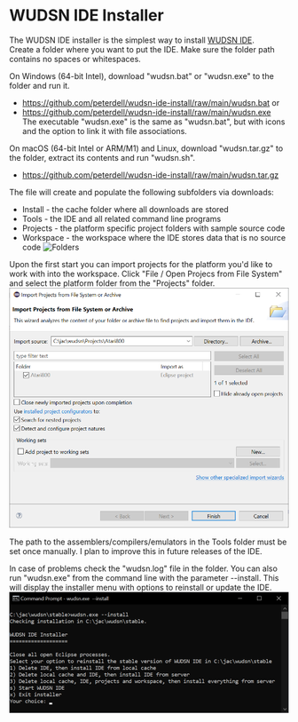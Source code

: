 # WUDSN IDE Installer

The WUDSN IDE installer is the simplest way to install [WUDSN IDE](https://github.com/peterdell/wudsn-ide).</br>
Create a folder where you want to put the IDE.
Make sure the folder path contains no spaces or whitespaces.

On Windows (64-bit Intel), download "wudsn.bat" or "wudsn.exe" to the folder and run it.
- https://github.com/peterdell/wudsn-ide-install/raw/main/wudsn.bat or
- https://github.com/peterdell/wudsn-ide-install/raw/main/wudsn.exe<br>
  The executable "wudsn.exe" is the same as "wudsn.bat", but with icons and the option to link it with file associations.<br>
  
On macOS (64-bit Intel or ARM/M1) and Linux, download "wudsn.tar.gz" to the folder, extract its contents and run "wudsn.sh".
- https://github.com/peterdell/wudsn-ide-install/raw/main/wudsn.tar.gz
 
The file will create and populate the following subfolders via downloads:
- Install - the cache folder where all downloads are stored
- Tools - the IDE and all related command line programs
- Projects - the platform specific project folders with sample source code
- Workspace - the workspace where the IDE stores data that is no source code
![Folders](images/wudsn-installer-folders.png)

Upon the first start you can import projects for the platform you'd like to work with into the workspace.
Click "File / Open Projecs from File System" and select the platform folder from the "Projects" folder.
![Import Project](images/wudsn-installer-import-project.png)

The path to the assemblers/compilers/emulators in the Tools folder must be set once manually.
I plan to improve this in future releases of the IDE.

In case of problems check the "wudsn.log" file in the folder.
You can also run "wudsn.exe" from the command line with the parameter --install.
This will display the installer menu with options to reinstall or update the IDE.
![Installer Menu](images/wudsn-installer-menu.png)
